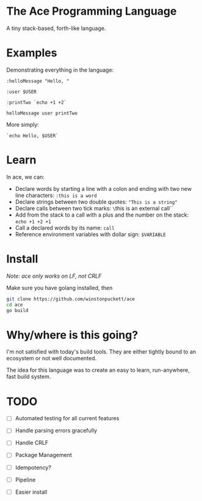 # The Ace Programming Language

A tiny stack-based, forth-like language.

# Examples

Demonstrating everything in the language:
```ace
:helloMessage "Hello, "

:user $USER

:printTwo `echo +1 +2`

helloMessage user printTwo
```

More simply:
```ace
`echo Hello, $USER`
```


# Learn

In ace, we can:
- Declare words by starting a line with a colon and ending with two new line characters: `:this is a word`
- Declare strings between two double quotes: `"This is a string"`
- Declare calls between two tick marks: `\`this is an external call\``
- Add from the stack to a call with a plus and the number on the stack: `echo +1 +2 +1`
- Call a declared words by its name: `call`
- Reference environment variables with dollar sign: `$VARIABLE`

# Install

*Note: ace only works on LF, not CRLF*

Make sure you have golang installed, then

```bash
git clone https://github.com/winstonpuckett/ace
cd ace
go build
```
# Why/where is this going?

I'm not satisfied with today's build tools. They are either tightly bound to an ecosystem or not well documented.

The idea for this language was to create an easy to learn, run-anywhere, fast build system. 

# TODO

- [ ] Automated testing for all current features
- [ ] Handle parsing errors gracefully
- [ ] Handle CRLF
- [ ] Package Management
- [ ] Idempotency?
- [ ] Pipeline
- [ ] Easier install

